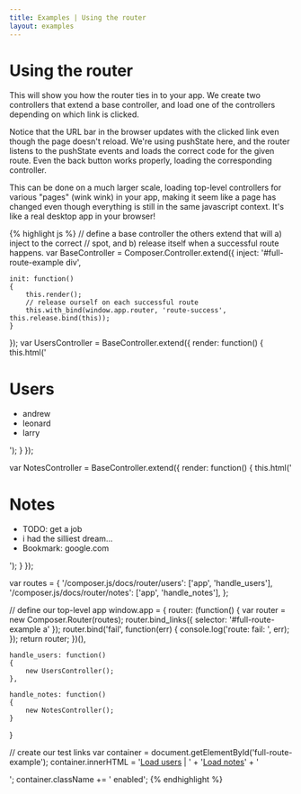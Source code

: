 ```yaml
---
title: Examples | Using the router
layout: examples
---
```


# Using the router

This will show you how the router ties in to your app. We create two controllers
that extend a base controller, and load one of the controllers depending on
which link is clicked.

Notice that the URL bar in the browser updates with the clicked link even
though the page doesn't reload. We're using pushState here, and the router
listens to the pushState events and loads the correct code for the given route.
Even the back button works properly, loading the corresponding controller.

This can be done on a much larger scale, loading top-level controllers for
various "pages" (wink wink) in your app, making it seem like a page has changed
even though everything is still in the same javascript context. It's like a real
desktop app in your browser!

<div id="full-route-example" class="example fade"></div>

{% highlight js %}
// define a base controller the others extend that will a) inject to the correct
// spot, and b) release itself when a successful route happens.
var BaseController = Composer.Controller.extend({
    inject: '#full-route-example div',

    init: function()
    {
        this.render();
        // release ourself on each successful route
        this.with_bind(window.app.router, 'route-success', this.release.bind(this));
    }
});
var UsersController = BaseController.extend({
    render: function()
    {
        this.html('<h1>Users</h1><ul><li>andrew</li><li>leonard</li><li>larry</li></ul>');
    }
});

var NotesController = BaseController.extend({
    render: function()
    {
        this.html('<h1>Notes</h1><ul><li>TODO: get a job</li><li>i had the silliest dream...</li><li>Bookmark: google.com</li></ul>');
    }
});

var routes = {
    '/composer.js/docs/router/users': ['app', 'handle_users'],
    '/composer.js/docs/router/notes': ['app', 'handle_notes'],
};

// define our top-level app
window.app = {
    router: (function() {
        var router = new Composer.Router(routes);
        router.bind_links({
            selector: '#full-route-example a'
        });
        router.bind('fail', function(err) {
            console.log('route: fail: ', err);
        });
        return router;
    })(),

    handle_users: function()
    {
        new UsersController();
    },

    handle_notes: function()
    {
        new NotesController();
    }
}

// create our test links
var container = document.getElementById('full-route-example');
container.innerHTML =
    '<a href="docs/router/users">Load users</a> | ' +
    '<a href="docs/router/notes">Load notes</a>' +
    '<div></div>';
container.className += ' enabled';
{% endhighlight %}

